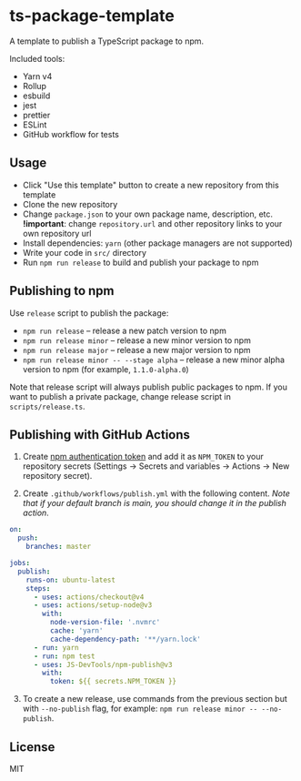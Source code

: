 # ts-package-template

A template to publish a TypeScript package to npm.

Included tools:

- Yarn v4
- Rollup
- esbuild
- jest
- prettier
- ESLint
- GitHub workflow for tests

## Usage

- Click "Use this template" button to create a new repository from this template
- Clone the new repository
- Change `package.json` to your own package name, description, etc. **!important**: change `repository.url` and other repository links to your own repository url
- Install dependencies: `yarn` (other package managers are not supported)
- Write your code in `src/` directory
- Run `npm run release` to build and publish your package to npm

## Publishing to npm

Use `release` script to publish the package:

- `npm run release` – release a new patch version to npm
- `npm run release minor` – release a new minor version to npm
- `npm run release major` – release a new major version to npm
- `npm run release minor -- --stage alpha` – release a new minor alpha version to npm (for example, `1.1.0-alpha.0`)

Note that release script will always publish public packages to npm. If you want to publish a private package, change release script in `scripts/release.ts`.

## Publishing with GitHub Actions

1. Create [npm authentication token](https://docs.npmjs.com/creating-and-viewing-authentication-tokens) and add it as `NPM_TOKEN` to your repository secrets (Settings -> Secrets and variables -> Actions -> New repository secret).

2. Create `.github/workflows/publish.yml` with the following content. _Note that if your default branch is main, you should change it in the publish action_.

```yaml
on:
  push:
    branches: master

jobs:
  publish:
    runs-on: ubuntu-latest
    steps:
      - uses: actions/checkout@v4
      - uses: actions/setup-node@v3
        with:
          node-version-file: '.nvmrc'
          cache: 'yarn'
          cache-dependency-path: '**/yarn.lock'
      - run: yarn
      - run: npm test
      - uses: JS-DevTools/npm-publish@v3
        with:
          token: ${{ secrets.NPM_TOKEN }}
```

3. To create a new release, use commands from the previous section but with `--no-publish` flag, for example: `npm run release minor -- --no-publish`.

## License

MIT
